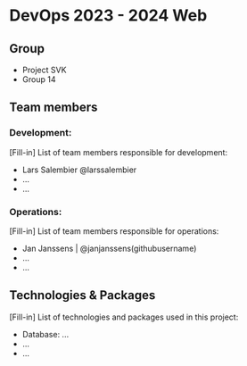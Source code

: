 # DevOps 2023 - 2024 Web

## Group

- Project SVK
- Group 14

## Team members

### Development:

[Fill-in] List of team members responsible for development:

- Lars Salembier @larssalembier
- ...
- ...

### Operations:

[Fill-in] List of team members responsible for operations:

- Jan Janssens | @janjanssens(githubusername)
- ...
- ...

## Technologies & Packages

[Fill-in] List of technologies and packages used in this project:

- Database: ...
- ...
- ...
